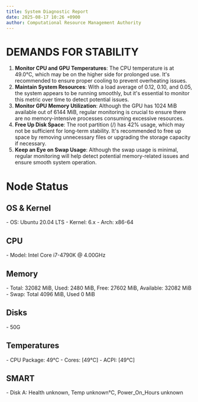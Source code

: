 ```yaml
---
title: System Diagnostic Report
date: 2025-08-17 10:26 +0900
author: Computational Resource Management Authority
---
```

# DEMANDS FOR STABILITY

1. **Monitor CPU and GPU Temperatures**: The CPU temperature is at 49.0°C, which may be on the higher side for prolonged use. It's recommended to ensure proper cooling to prevent overheating issues.
2. **Maintain System Resources**: With a load average of 0.12, 0.10, and 0.05, the system appears to be running smoothly, but it's essential to monitor this metric over time to detect potential issues.
3. **Monitor GPU Memory Utilization**: Although the GPU has 1024 MiB available out of 6144 MiB, regular monitoring is crucial to ensure there are no memory-intensive processes consuming excessive resources.
4. **Free Up Disk Space**: The root partition (/) has 42% usage, which may not be sufficient for long-term stability. It's recommended to free up space by removing unnecessary files or upgrading the storage capacity if necessary.
5. **Keep an Eye on Swap Usage**: Although the swap usage is minimal, regular monitoring will help detect potential memory-related issues and ensure smooth system operation.

# Node Status

## OS & Kernel
\- OS: Ubuntu 20.04 LTS
\- Kernel: 6.x
\- Arch: x86-64

## CPU
\- Model: Intel Core i7-4790K @ 4.00GHz

## Memory
\- Total: 32082 MiB, Used: 2480 MiB, Free: 27602 MiB, Available: 32082 MiB
\- Swap: Total 4096 MiB, Used 0 MiB

## Disks
\- 50G

## Temperatures
\- CPU Package: 49°C
\- Cores: [49°C]
\- ACPI: [49°C]

## SMART
\- Disk A: Health unknown, Temp unknown°C, Power_On_Hours unknown
